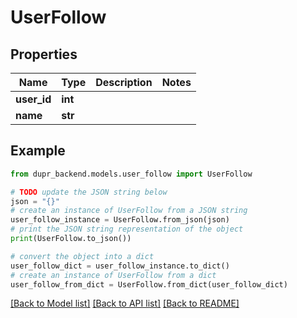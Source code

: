 # UserFollow


## Properties

Name | Type | Description | Notes
------------ | ------------- | ------------- | -------------
**user_id** | **int** |  | 
**name** | **str** |  | 

## Example

```python
from dupr_backend.models.user_follow import UserFollow

# TODO update the JSON string below
json = "{}"
# create an instance of UserFollow from a JSON string
user_follow_instance = UserFollow.from_json(json)
# print the JSON string representation of the object
print(UserFollow.to_json())

# convert the object into a dict
user_follow_dict = user_follow_instance.to_dict()
# create an instance of UserFollow from a dict
user_follow_from_dict = UserFollow.from_dict(user_follow_dict)
```
[[Back to Model list]](../README.md#documentation-for-models) [[Back to API list]](../README.md#documentation-for-api-endpoints) [[Back to README]](../README.md)


